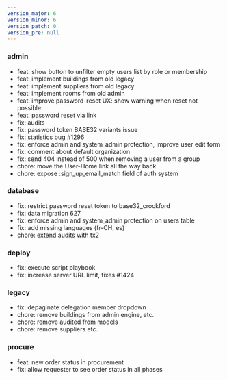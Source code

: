 ```yaml
---
version_major: 6
version_minor: 6
version_patch: 0
version_pre: null
---
```


### admin

- feat: show button to unfilter empty users list by role or membership
- feat: implement buildings from old legacy
- feat: implement suppliers from old legacy
- feat: implement rooms from old admin
- feat: improve password-reset UX: show warning when reset not possible
- feat: password reset via link
- fix: audits
- fix: password token BASE32 variants issue
- fix: statistics bug #1296
- fix: enforce admin and system_admin protection, improve user edit form
- fix: comment about default organization
- fix: send 404 instead of 500 when removing a user from a group
- chore: move the User-Home link all the way back
- chore: expose :sign_up_email_match field of auth system

### database

- fix: restrict password reset token to base32_crockford
- fix: data migration 627
- fix: enforce admin and system_admin protection on users table
- fix: add missing languages (fr-CH, es)
- chore: extend audits with tx2

### deploy

- fix: execute script playbook
- fix: increase server URL limit, fixes #1424

### legacy

- fix: depaginate delegation member dropdown
- chore: remove buildings from admin engine, etc.
- chore: remove audited from models
- chore: remove suppliers etc.

### procure

- feat: new order status in procurement
- fix: allow requester to see order status in all phases

